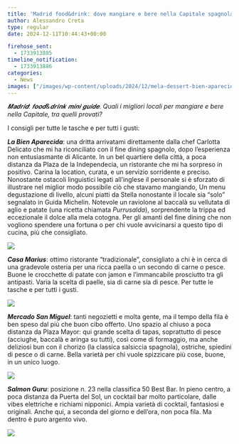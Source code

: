 ```yaml
---
title: 'Madrid food&drink: dove mangiare e bere nella Capitale spagnola. Mini guida'
author: Alessandro Creta
type: regular
date: 2024-12-11T10:44:43+00:00

firehose_sent:
  - 1733913885
timeline_notification:
  - 1733913886
categories:
  - News
images: ["/images/wp-content/uploads/2024/12/mela-dessert-bien-aparecida-dolce-alessandro-creta-madrid.webp"]
---
```

_𝑴𝒂𝒅𝒓𝒊𝒅: 𝒇𝒐𝒐𝒅&𝒅𝒓𝒊𝒏𝒌 𝒎𝒊𝒏𝒊 𝒈𝒖𝒊𝒅𝒆. Quali i migliori locali per mangiare e bere nella Capitale, tra quelli provati?_ 

I consigli per tutte le tasche e per tutti i gusti: 

_**La Bien Aparecida**_: una dritta arrivatami direttamente dalla chef Carlotta Delicato che mi ha riconciliato con il fine dining spagnolo, dopo l’esperienza non entusiasmante di Alicante. In un bel quartiere della città, a poca distanza da Plaza de la Independecia, un ristorante che mi ha sorpreso in positivo. Carina la location, curata, e un servizio sorridente e preciso. Nonostante ostacoli linguistici legati all&#8217;inglese il personale si è sforzato di illustrare nel miglior modo possibile ciò che stavamo mangiando, Un menu degustazione di livello, alcuni piatti da Stella nonostante il locale sia “solo” segnalato in Guida Michelin. Notevole un raviolone al baccalà su vellutata di aglio e patate (una ricetta chiamata _Purrusalda_), sorprendente la trippa ed eccezionale il dolce alla mela cotogna. Per gli amanti del fine dining che non vogliono spendere una fortuna o per chi vuole avvicinarsi a questo tipo di cucina, più che consigliato.

![](/images/wp-content/uploads/2024/12/madrid-guida-food-alessandro-creta-bien-aparecida.webp)
 

_**Casa Marius**_: ottimo ristorante “tradizionale”, consigliato a chi è in cerca di una gradevole osteria per una ricca paella o un secondo di carne o pesce. Buone le crocchette di patate con jamon e l’immancabile prosciutto tra gli antipasti. Varia la scelta di paelle, sia di carne sia di pesce. Per tutte le tasche e per tutti i gusti.

![](/images/wp-content/uploads/2024/12/casa-marius-madrid-guida-food-alessandro-creta.webp)
 

_**Mercado San Miguel**_: tanti negozietti e molta gente, ma il tempo della fila è ben speso dal più che buon cibo offerto. Uno spazio al chiuso a poca distanza da Plaza Mayor: qui grande scelta di tapas, soprattutto di pesce (acciughe, baccalà e aringa su tutti), così come di formaggio, ma anche deliziosi bun con il chorizo (la classica salsiccia spagnola), ostriche, spiedini di pesce o di carne. Bella varietà per chi vuole spizzicare più cose, buone, in un unico luogo.

![](/images/wp-content/uploads/2024/12/mercado-san-miguel-madrid-guida-food-alessandro-creta.webp)
 

**_Salmon Guru_**: posizione n. 23 nella classifica 50 Best Bar. In pieno centro, a poca distanza da Puerta del Sol, un cocktail bar molto particolare, dalle vibes elettriche e richiami nipponici. Ampia varietà di cocktail, fantasiosi e originali. Anche qui, a seconda del giorno e dell’ora, non poca fila. Ma dentro è puro argento vivo.&nbsp;

![](/images/wp-content/uploads/2024/12/bar-madrid-salmon-guru-guida-bere-alessandro-creta.webp)
